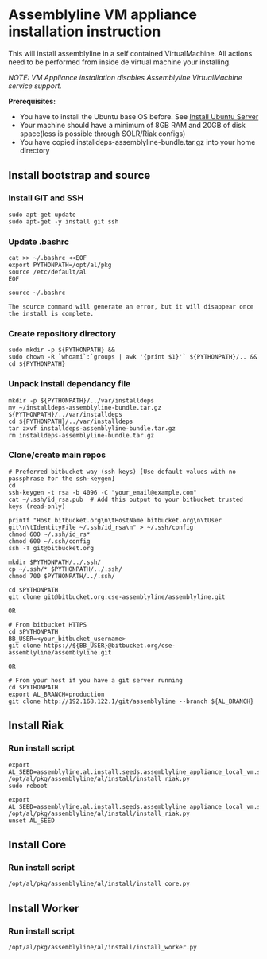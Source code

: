 # Assemblyline VM appliance installation instruction
This will install assemblyline in a self contained VirtualMachine. All actions need to be performed from inside de virtual machine your installing.

*NOTE: VM Appliance installation disables Assemblyline VirtualMachine service support.*

**Prerequisites:**

* You have to install the Ubuntu base OS before. See [Install Ubuntu Server](install_ubuntu_server.md)
* Your machine should have a minimum of 8GB RAM and 20GB of disk space(less is possible through SOLR/Riak configs)
* You have copied installdeps-assemblyline-bundle.tar.gz into your home directory

## Install bootstrap and source

### Install GIT and SSH

    sudo apt-get update
    sudo apt-get -y install git ssh

### Update .bashrc

    cat >> ~/.bashrc <<EOF
    export PYTHONPATH=/opt/al/pkg
    source /etc/default/al
    EOF

    source ~/.bashrc

    The source command will generate an error, but it will disappear once the install is complete.

### Create repository directory

    sudo mkdir -p ${PYTHONPATH} &&
    sudo chown -R `whoami`:`groups | awk '{print $1}'` ${PYTHONPATH}/.. &&
    cd ${PYTHONPATH}

### Unpack install dependancy file

    mkdir -p ${PYTHONPATH}/../var/installdeps
    mv ~/installdeps-assemblyline-bundle.tar.gz ${PYTHONPATH}/../var/installdeps
    cd ${PYTHONPATH}/../var/installdeps
    tar zxvf installdeps-assemblyline-bundle.tar.gz
    rm installdeps-assemblyline-bundle.tar.gz

### Clone/create main repos

    # Preferred bitbucket way (ssh keys) [Use default values with no passphrase for the ssh-keygen]
    cd
    ssh-keygen -t rsa -b 4096 -C "your_email@example.com"
    cat ~/.ssh/id_rsa.pub  # Add this output to your bitbucket trusted keys (read-only)

    printf "Host bitbucket.org\n\tHostName bitbucket.org\n\tUser git\n\tIdentityFile ~/.ssh/id_rsa\n" > ~/.ssh/config
    chmod 600 ~/.ssh/id_rs*
    chmod 600 ~/.ssh/config
    ssh -T git@bitbucket.org

    mkdir $PYTHONPATH/../.ssh/
    cp ~/.ssh/* $PYTHONPATH/../.ssh/
    chmod 700 $PYTHONPATH/../.ssh/

    cd $PYTHONPATH
    git clone git@bitbucket.org:cse-assemblyline/assemblyline.git

    OR

    # From bitbucket HTTPS
    cd $PYTHONPATH
    BB_USER=<your_bitbucket_username>
    git clone https://${BB_USER}@bitbucket.org/cse-assemblyline/assemblyline.git

    OR

    # From your host if you have a git server running
    cd $PYTHONPATH
    export AL_BRANCH=production
    git clone http://192.168.122.1/git/assemblyline --branch ${AL_BRANCH}

## Install Riak

### Run install script

    export AL_SEED=assemblyline.al.install.seeds.assemblyline_appliance_local_vm.seed
    /opt/al/pkg/assemblyline/al/install/install_riak.py
    sudo reboot

    export AL_SEED=assemblyline.al.install.seeds.assemblyline_appliance_local_vm.seed
    /opt/al/pkg/assemblyline/al/install/install_riak.py
    unset AL_SEED

## Install Core

### Run install script

    /opt/al/pkg/assemblyline/al/install/install_core.py

## Install Worker

### Run install script

    /opt/al/pkg/assemblyline/al/install/install_worker.py

